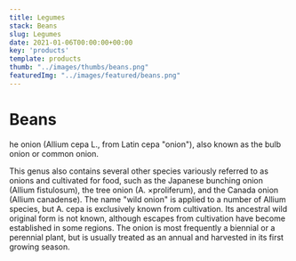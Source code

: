 ```yaml
---
title: Legumes
stack: Beans
slug: Legumes
date: 2021-01-06T00:00:00+00:00
key: 'products'
template: products
thumb: "../images/thumbs/beans.png"
featuredImg: "../images/featured/beans.png"
---
```

# Beans

he onion (Allium cepa L., from Latin cepa "onion"), also known as the bulb onion or common onion.


This genus also contains several other species variously referred to as onions and cultivated for food, such as the Japanese bunching onion (Allium fistulosum), the tree onion (A. ×proliferum), and the Canada onion (Allium canadense). The name "wild onion" is applied to a number of Allium species, but A. cepa is exclusively known from cultivation. Its ancestral wild original form is not known, although escapes from cultivation have become established in some regions. The onion is most frequently a biennial or a perennial plant, but is usually treated as an annual and harvested in its first growing season.